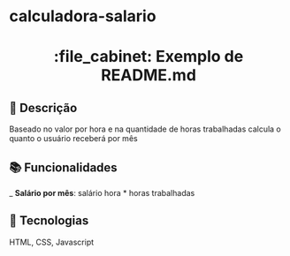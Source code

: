 # calculadora-salario
 <h1 align="center">:file_cabinet: Exemplo de README.md</h1>

## :memo: Descrição
Baseado no valor por hora e na quantidade de horas trabalhadas calcula o quanto o usuário receberá por mês

## :books: Funcionalidades
_ **Salário por mês**: salário hora * horas trabalhadas

## 🔨 Tecnologias
HTML, CSS, Javascript
